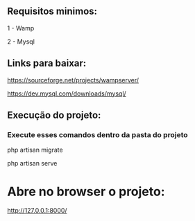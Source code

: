 ## Requisitos minimos:
1 - Wamp

2 - Mysql

## Links para baixar:
https://sourceforge.net/projects/wampserver/

https://dev.mysql.com/downloads/mysql/

## Execução do projeto:
### Execute esses comandos dentro da pasta do projeto
php artisan migrate

php artisan serve

# Abre no browser o projeto:
http://127.0.0.1:8000/
